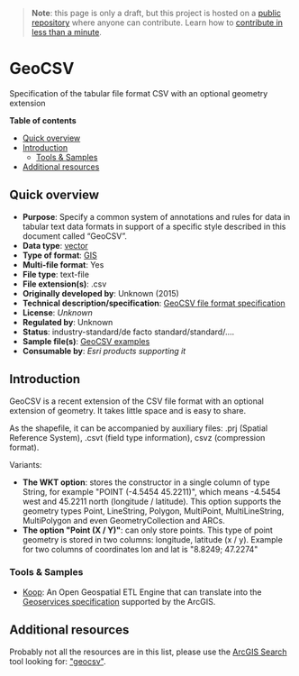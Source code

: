 > **Note**: this page is only a draft, but this project is hosted on a [public repository](https://github.com/hhkaos/awesome-arcgis) where anyone can contribute. Learn how to [contribute in less than a minute](https://github.com/hhkaos/awesome-arcgis/blob/master/CONTRIBUTING.md#contributions).

# GeoCSV

Specification of the tabular file format CSV with an optional geometry extension

<!-- START doctoc generated TOC please keep comment here to allow auto update -->
<!-- DON'T EDIT THIS SECTION, INSTEAD RE-RUN doctoc TO UPDATE -->
**Table of contents**

- [Quick overview](#quick-overview)
- [Introduction](#introduction)
  - [Tools & Samples](#tools--samples)
- [Additional resources](#additional-resources)

<!-- END doctoc generated TOC please keep comment here to allow auto update -->

## Quick overview

* **Purpose**: Specify a common system of annotations and rules for data in tabular text data formats in support of a specific style described in this document called “GeoCSV”.
* **Data type**: [vector](../../../data-types/vector/README.md)
* **Type of format**: [GIS](../../../data-types/vector/gis/README.md)
* **Multi-file format**: Yes
* **File type**: text-file
* **File extension(s)**: .csv
* **Originally developed by**: Unknown (2015)
* **Technical description/specification**: [GeoCSV file format specification](https://giswiki.hsr.ch/GeoCSV#GeoCSV_file_format_specification)
* **License**: *Unknown*
* **Regulated by**: Unknown
* **Status**: industry-standard/de facto standard/standard/....
* **Sample file(s)**: [GeoCSV examples](https://giswiki.hsr.ch/GeoCSV#Examples)
* **Consumable by**: *Esri products supporting it*

## Introduction

GeoCSV is a recent extension of the CSV file format with an optional extension of geometry. It takes little space and is easy to share.

As the shapefile, it can be accompanied by auxiliary files: .prj (Spatial Reference System), .csvt (field type information), csvz (compression format).

Variants:

* **The WKT option**: stores the constructor in a single column of type String, for example "POINT (-4.5454 45.2211)", which means -4.5454 west and 45.2211 north (longitude / latitude). This option supports the geometry types Point, LineString, Polygon, MultiPoint, MultiLineString, MultiPolygon and even GeometryCollection and ARCs.
* **The option "Point (X / Y)"**: can only store points. This type of point geometry is stored in two columns: longitude, latitude (x / y). Example for two columns of coordinates lon and lat is "8.8249; 47.2274"

### Tools & Samples

* [Koop](../../../../../arcgis/developers/devops/technologies/koop/README.md): An Open Geospatial ETL Engine that can translate into the [Geoservices specification](https://geoservices.github.io/) supported by the ArcGIS.

## Additional resources

Probably not all the resources are in this list, please use the [ArcGIS Search](https://esri-es.github.io/arcgis-search/) tool looking for: ["geocsv"](https://esri-es.github.io/arcgis-search/?search="geocsv"&utm_campaign=awesome-list&utm_source=awesome-list&utm_medium=page).
